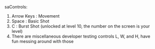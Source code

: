 saControls:
1. Arrow Keys : Movement
2. Space : Basic Shot
3. C : Burst Shot (unlocked at level 10, the number on the screen is your level)
4. There are miscellaneous developer testing controls
    L,  W, and H, have fun messing around with those